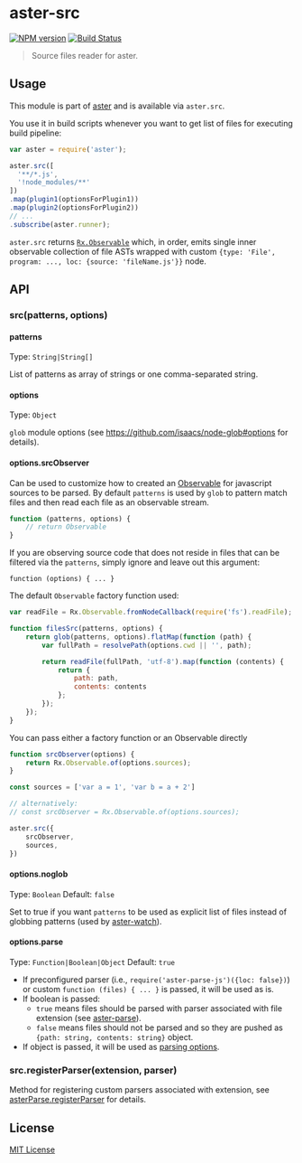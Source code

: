 # aster-src
[![NPM version][npm-image]][npm-url]
[![Build Status][travis-image]][travis-url]

> Source files reader for aster.

## Usage

This module is part of [aster](https://npmjs.org/package/aster) and is available via `aster.src`.

You use it in build scripts whenever you want to get list of files for executing build pipeline:

```javascript
var aster = require('aster');

aster.src([
  '**/*.js',
  '!node_modules/**'
])
.map(plugin1(optionsForPlugin1))
.map(plugin2(optionsForPlugin2))
// ...
.subscribe(aster.runner);
```

`aster.src` returns [`Rx.Observable`](https://github.com/Reactive-Extensions/RxJS/blob/master/doc/api/core/observable.md) which, in order, emits single inner observable collection of file ASTs wrapped with custom `{type: 'File', program: ..., loc: {source: 'fileName.js'}}` node. 

## API

### src(patterns, options)

#### patterns
Type: `String|String[]`

List of patterns as array of strings or one comma-separated string.

#### options
Type: `Object`

`glob` module options (see https://github.com/isaacs/node-glob#options for details).

#### options.srcObserver

Can be used to customize how to created an [Observable](http://reactivex.io/documentation/observable.html) for javascript sources to be parsed. By default `patterns` is used by `glob` to pattern match files and then read each file as an observable stream.

```js
function (patterns, options) {
    // return Observable
}
```

If you are observing source code that does not reside in files that can be filtered via the `patterns`, simply ignore and leave out this argument: 

`function (options) { ... }`

The default `Observable` factory function used:

```js
var readFile = Rx.Observable.fromNodeCallback(require('fs').readFile);

function filesSrc(patterns, options) {
    return glob(patterns, options).flatMap(function (path) {
        var fullPath = resolvePath(options.cwd || '', path);

        return readFile(fullPath, 'utf-8').map(function (contents) {
            return {
                path: path,
                contents: contents
            };
        });
    });
}
```

You can pass either a factory function or an Observable directly

```js
function srcObserver(options) {
    return Rx.Observable.of(options.sources);
}

const sources = ['var a = 1', 'var b = a + 2']

// alternatively:
// const srcObserver = Rx.Observable.of(options.sources);

aster.src({
    srcObserver,
    sources,
})
```

#### options.noglob
Type: `Boolean`
Default: `false`

Set to true if you want `patterns` to be used as explicit list of files instead of globbing patterns (used by [aster-watch](https://github.com/asterjs/aster-watch)).

#### options.parse
Type: `Function|Boolean|Object`
Default: `true`

* If preconfigured parser (i.e., `require('aster-parse-js')({loc: false})`) or custom `function (files) { ... }` is passed, it will be used as is.
* If boolean is passed:
  * `true` means files should be parsed with parser associated with file extension (see [aster-parse](https://github.com/asterjs/aster-parse)).
  * `false` means files should not be parsed and so they are pushed as `{path: string, contents: string}` object.
* If object is passed, it will be used as [parsing options](https://github.com/asterjs/aster-parse#parseoptions).

### src.registerParser(extension, parser)
Method for registering custom parsers associated with extension, see [asterParse.registerParser](https://github.com/asterjs/aster-parse#parseregisterparserextension-parser) for details.

## License

[MIT License](http://en.wikipedia.org/wiki/MIT_License)

[npm-url]: https://npmjs.org/package/aster-src
[npm-image]: https://badge.fury.io/js/aster-src.png

[travis-url]: http://travis-ci.org/asterjs/aster-src
[travis-image]: https://secure.travis-ci.org/asterjs/aster-src.png?branch=master
